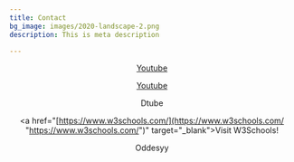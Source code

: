 ```yaml
---
title: Contact
bg_image: images/2020-landscape-2.png
description: This is meta description

---
```

[Youtube](https://www.youtube.com/channel/UCUEjkmomqDdob42kGcLzvOA)

<center>

[Youtube](https://www.youtube.com/channel/UCUEjkmomqDdob42kGcLzvOA)

</center>

Dtube

<a href="[https://www.w3schools.com/](https://www.w3schools.com/ "https://www.w3schools.com/")" target="_blank">Visit W3Schools!</a>

Oddesyy

<style

    <style>
    p {
     text-align:center
    }
    </style>